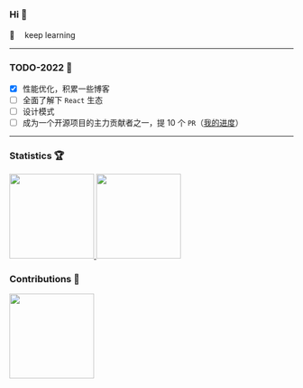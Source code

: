 ### Hi 👋

🔭 　keep learning
- - -
### TODO-2022 📝

- [x] 性能优化，积累一些博客
- [ ] 全面了解下 `React` 生态
- [ ] 设计模式  
- [ ] 成为一个开源项目的主力贡献者之一，提 10 个 `PR`（[我的进度](https://github.com/MuxinFeng/contributions-for-open-source)）
<!-- - [ ] Go -->

- - -
### Statistics 🏆
<a href="https://github.com/MuxinFeng">
  <img style="height:150px" src="https://github-readme-stats-rho.vercel.app/api?username=MuxinFeng&theme=graywhite&show_icons=true" />
</a>
<a href="https://github.com/MuxinFeng?tab=repositories">
  <img style="height:150px" src="https://github-readme-stats.vercel.app/api/top-langs/?username=MuxinFeng&theme=graywhite&layout=compact" />
</a>
<br>

### Contributions 👐
<a href="https://github.com/MuxinFeng">
  <img style="height:150px" src="https://raw.githubusercontent.com/MuxinFeng/MuxinFeng/output/github-contribution-grid-snake.svg" />
</a>


